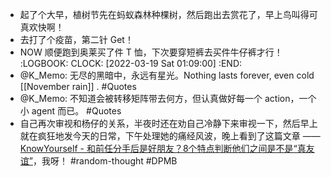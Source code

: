 - 起了个大早，植树节先在蚂蚁森林种棵树，然后跑出去赏花了，早上鸟叫得可真欢快啊！
- 去打了个疫苗，第二针 Get！
- NOW 顺便跑到奥莱买了件 T 恤，下次要穿短裤去买件牛仔裤才行！
  :LOGBOOK:
  CLOCK: [2022-03-19 Sat 01:09:00]
  :END:
- @K_Memo: 无尽的黑暗中，永远有星光。Nothing lasts forever, even cold [[November rain]] . #Quotes
- @K_Memo: 不知道会被转移矩阵带去何方，但认真做好每一个 action，一个小 agent 而已。 #Quotes
- 自己再次审视和杨仔的关系，半夜时还在劝自己冷静下来审视一下，然后早上就在疯狂地发今天的日常，下午处理她的痛经风波，晚上看到了这篇文章 —— [KnowYourself - 和前任分手后是好朋友？8个特点判断他们之间是不是“真友谊”](https://mp.weixin.qq.com/s/CGxzXlMKFYq8v-CRTW1h1g)，我呀！ #random-thought #DPMB